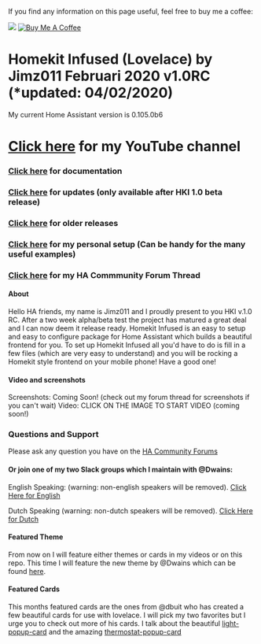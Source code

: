 If you find any information on this page useful, feel free to buy me a coffee:

<a href="https://paypal.me/JimmySchings" target="_blank"><img src="https://github.com/jimz011/homeassistant/blob/master/www/images/paypal-donate-button.png" ></a>
<a href="https://www.buymeacoffee.com/w8Jnf6Hit" target="_blank"><img src="https://www.buymeacoffee.com/assets/img/custom_images/orange_img.png" alt="Buy Me A Coffee" style="height: auto !important;width: auto !important;" ></a>
# Homekit Infused (Lovelace) by Jimz011 Februari 2020 v1.0RC (*updated: 04/02/2020)
My current Home Assistant version is 0.105.0b6

# [Click here](https://www.youtube.com/channel/UCYfcLj3IuQ-1mrnqgCk8f0w) for my YouTube channel
### [Click here](https://jimz011.github.io/homeassistant/) for documentation
### [Click here](https://github.com/jimz011/homeassistant/tree/updates) for updates (only available after HKI 1.0 beta release)
### [Click here](https://github.com/jimz011/homeassistant/releases) for older releases
### [Click here](https://github.com/jimz011/homeassistant/tree/personal) for my personal setup (Can be handy for the many useful examples)
### [Click here](https://community.home-assistant.io/t/homekit-infused-hki-v0-13-3/117086/1) for my HA Commmunity Forum Thread

#### About
Hello HA friends, my name is Jimz011 and I proudly present to you HKI v.1.0 RC.
After a two week alpha/beta test the project has matured a great deal and I can now deem it release ready. Homekit Infused is an easy to setup and easy to configure package for Home Assistant which builds a beautiful frontend for you. To set up Homekit Infused all you'd have to do is fill in a few files (which are very easy to understand) and you will be rocking a Homekit style frontend on your mobile phone! Have a good one!

#### Video and screenshots
Screenshots: Coming Soon! (check out my forum thread for screenshots if you can't wait)
Video: CLICK ON THE IMAGE TO START VIDEO (coming soon!)


### Questions and Support

Please ask any question you have on the [HA Community Forums](https://community.home-assistant.io/t/homekit-infused-hki-v0-13-3/117086/1)

#### Or join one of my two Slack groups which I maintain with @Dwains:
English Speaking: (warning: non-english speakers will be removed).
[Click Here for English](https://join.slack.com/t/homeassistanten/shared_invite/enQtNzg1NzQyOTI4ODE2LWVhMmY3ZjMxMThhOTk1OWEwY2E4NDE0YmViZWI3NjUyNzIyMzIwNTkwMzlmMDA5N2I0MTQ4MDhiYTkwYWFlZDU)

Dutch Speaking (warning: non-dutch speakers will be removed).
[Click Here for Dutch](https://join.slack.com/t/homeassistantnlbe/shared_invite/enQtNzc4MzAwMTEyNDIwLTgwZGVmNmNhZjZkNmVkMjM1NTM3N2UwODIzZTFjMzY1ZmUyMGJiZDU5ZTEyZWEyYzMzYzQzYWJmNGE3MWVjN2I)

#### Featured Theme
From now on I will feature either themes or cards in my videos or on this repo. This time I will feature the new theme by @Dwains which can be found [here](https://github.com/dwainscheeren/lovelace-dwains-theme).

#### Featured Cards
This months featured cards are the ones from @dbuit who has created a few beautiful cards for use with lovelace. I will pick my two favorites but I urge you to check out more of his cards. I talk about the beautiful [light-popup-card](https://github.com/DBuit/light-popup-card) and the amazing [thermostat-popup-card](https://github.com/DBuit/thermostat-popup-card)
